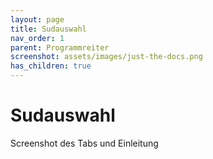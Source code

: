```yaml
---
layout: page
title: Sudauswahl
nav_order: 1
parent: Programmreiter
screenshot: assets/images/just-the-docs.png
has_children: true
---
```


# Sudauswahl

Screenshot des Tabs und Einleitung